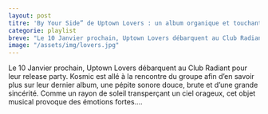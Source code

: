 ```yaml
---
layout: post
titre: 'By Your Side” de Uptown Lovers : un album organique et touchant.'
categorie: playlist
breve: "Le 10 Janvier prochain, Uptown Lovers débarquent au Club Radiant pour leur release party. Kosmic est allé à la rencontre du groupe afin d’en savoir plus sur leur dernier album, une pépite sonore douce, brute et d’une grande sincérité."
image: "/assets/img/lovers.jpg"
---
```


Le 10 Janvier prochain, Uptown Lovers débarquent au Club Radiant pour leur release party. Kosmic est allé à la rencontre du groupe afin d’en savoir plus sur leur dernier album, une pépite sonore douce, brute et d’une grande sincérité. Comme un rayon de soleil transperçant un ciel orageux, cet objet musical provoque des émotions fortes.…
